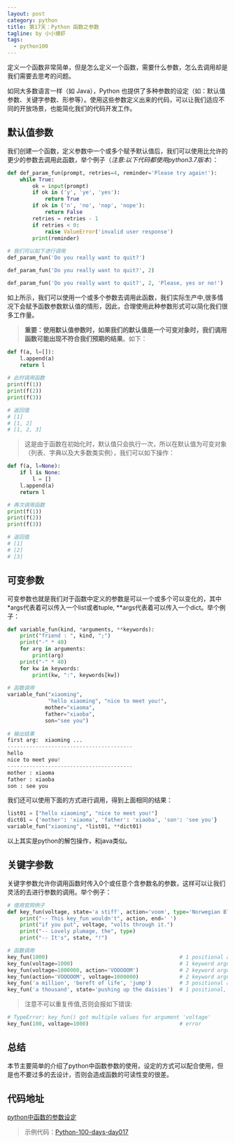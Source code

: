```yaml
---
layout: post
category: python
title: 第17天：Python 函数之参数 
tagline: by 小小摸虾
tags: 
  - python100
---
```


定义一个函数非常简单，但是怎么定义一个函数，需要什么参数，怎么去调用却是我们需要去思考的问题。

如同大多数语言一样（如 Java），Python 也提供了多种参数的设定（如：默认值参数、关键字参数、形参等）。使用这些参数定义出来的代码，可以让我们适应不同的开放场景，也能简化我们的代码开发工作。

<!--more-->

## 默认值参数

我们创建一个函数，定义参数中一个或多个赋予默认值后，我们可以使用比允许的更少的参数去调用此函数，举个例子（*注意:以下代码都使用python3.7版本*）：

```python
def def_param_fun(prompt, retries=4, reminder='Please try again!'):
    while True:
        ok = input(prompt)
        if ok in ('y', 'ye', 'yes'):
            return True
        if ok in ('n', 'no', 'nop', 'nope'):
            return False
        retries = retries - 1
        if retries < 0:
            raise ValueError('invalid user response')
        print(reminder)
        
# 我们可以如下进行调用
def_param_fun('Do you really want to quit?')

def_param_fun('Do you really want to quit?', 2)

def_param_fun('Do you really want to quit?', 2, 'Please, yes or no!')
```

如上所示，我们可以使用一个或多个参数去调用此函数，我们实际生产中,很多情况下会赋予函数参数默认值的情形，因此，合理使用此种参数形式可以简化我们很多工作量。

> **重要：使用默认值参数时，如果我们的默认值是一个可变对象时，我们调用函数可能出现不符合我们预期的结果**。如下：

```python
def f(a, l=[]):
    l.append(a)
    return l
    
# 此时调用函数
print(f(1))
print(f(2))
print(f(3))

# 返回值
# [1]
# [1, 2]
# [1, 2, 3]
```

> 这是由于函数在初始化时，默认值只会执行一次，所以在默认值为可变对象（列表、字典以及大多数类实例），我们可以如下操作：

```python
def f(a, l=None):
    if l is None:
        l = []
    l.append(a)
    return l

# 再次调用函数
print(f(1))
print(f(2))
print(f(3))

# 返回值
# [1]
# [2]
# [3]
```

## 可变参数

可变参数也就是我们对于函数中定义的参数是可以一个或多个可以变化的，其中 \*args代表着可以传入一个list或者tuple, \*\*args代表着可以传入一个dict。举个例子：

```python
def variable_fun(kind, *arguments, **keywords):
    print("friend : ", kind, ";")
    print("-" * 40)
    for arg in arguments:
        print(arg)
    print("-" * 40)
    for kw in keywords:
        print(kw, ":", keywords[kw])
        
# 函数调用
variable_fun("xiaoming",
             "hello xiaoming", "nice to meet you!",
            mother="xiaoma",
            father="xiaoba",
            son="see you")
            
# 输出结果
first arg:  xiaoming ...
----------------------------------------
hello 
nice to meet you!
----------------------------------------
mother : xiaoma
father : xiaoba
son : see you
```

我们还可以使用下面的方式进行调用，得到上面相同的结果：

```python
list01 = ["hello xiaoming", "nice to meet you!"]
dict01 = {'mother': 'xiaoma', 'father': 'xiaoba', 'son': 'see you'}
variable_fun("xiaoming", *list01, **dict01)
```

以上其实是python的解包操作，和java类似。

## 关键字参数

关键字参数允许你调用函数时传入0个或任意个含参数名的参数，这样可以让我们灵活的去进行参数的调用。举个例子：

```python
# 借用官网例子
def key_fun(voltage, state='a stiff', action='voom', type='Norwegian Blue'):
    print("-- This key_fun wouldn't", action, end=' ')
    print("if you put", voltage, "volts through it.")
    print("-- Lovely plumage, the", type)
    print("-- It's", state, "!")

# 函数调用  
key_fun(1000)                                          # 1 positional argument
key_fun(voltage=1000)                                  # 1 keyword argument
key_fun(voltage=1000000, action='VOOOOOM')             # 2 keyword arguments
key_fun(action='VOOOOOM', voltage=1000000)             # 2 keyword arguments
key_fun('a million', 'bereft of life', 'jump')         # 3 positional arguments
key_fun('a thousand', state='pushing up the daisies')  # 1 positional, 1 keyword
```

> 注意不可以重复传值,否则会报如下错误:

```python
# TypeError: key_fun() got multiple values for argument 'voltage'
key_fun(100, voltage=1000)                             # error
```

## 总结
本节主要简单的介绍了python中函数参数的使用，设定的方式可以配合使用，但是也不要过多的去设计，否则会造成函数的可读性变的很差。

## 代码地址
[python中函数的参数设定](https://github.com/JustDoPython/python-100-day/tree/master/day-017)





> 示例代码：[Python-100-days-day017](https://github.com/JustDoPython/python-100-day/tree/master/day-017)

